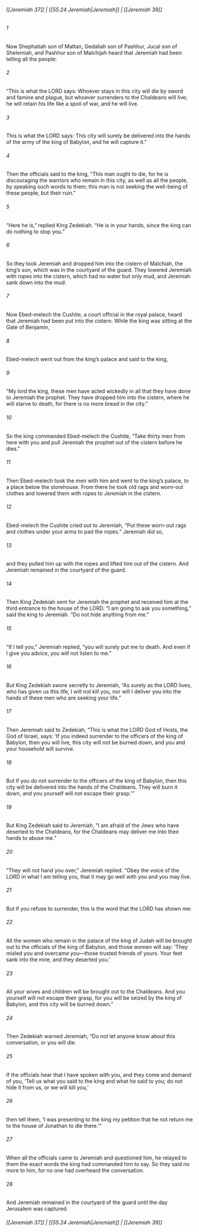 
###### [[Jeremiah 37]] | [[55.24 Jeremiah|Jeremiah]] | [[Jeremiah 39]]

###### 1
Now Shephatiah son of Mattan, Gedaliah son of Pashhur, Jucal son of Shelemiah, and Pashhur son of Malchijah heard that Jeremiah had been telling all the people:
###### 2
“This is what the LORD says: Whoever stays in this city will die by sword and famine and plague, but whoever surrenders to the Chaldeans will live; he will retain his life like a spoil of war, and he will live.
###### 3
This is what the LORD says: This city will surely be delivered into the hands of the army of the king of Babylon, and he will capture it.”
###### 4
Then the officials said to the king, “This man ought to die, for he is discouraging the warriors who remain in this city, as well as all the people, by speaking such words to them; this man is not seeking the well-being of these people, but their ruin.”
###### 5
“Here he is,” replied King Zedekiah. “He is in your hands, since the king can do nothing to stop you.”
###### 6
So they took Jeremiah and dropped him into the cistern of Malchiah, the king’s son, which was in the courtyard of the guard. They lowered Jeremiah with ropes into the cistern, which had no water but only mud, and Jeremiah sank down into the mud.
###### 7
Now Ebed-melech the Cushite, a court official in the royal palace, heard that Jeremiah had been put into the cistern. While the king was sitting at the Gate of Benjamin,
###### 8
Ebed-melech went out from the king’s palace and said to the king,
###### 9
“My lord the king, these men have acted wickedly in all that they have done to Jeremiah the prophet. They have dropped him into the cistern, where he will starve to death, for there is no more bread in the city.”
###### 10
So the king commanded Ebed-melech the Cushite, “Take thirty men from here with you and pull Jeremiah the prophet out of the cistern before he dies.”
###### 11
Then Ebed-melech took the men with him and went to the king’s palace, to a place below the storehouse. From there he took old rags and worn-out clothes and lowered them with ropes to Jeremiah in the cistern.
###### 12
Ebed-melech the Cushite cried out to Jeremiah, “Put these worn-out rags and clothes under your arms to pad the ropes.” Jeremiah did so,
###### 13
and they pulled him up with the ropes and lifted him out of the cistern. And Jeremiah remained in the courtyard of the guard.
###### 14
Then King Zedekiah sent for Jeremiah the prophet and received him at the third entrance to the house of the LORD. “I am going to ask you something,” said the king to Jeremiah. “Do not hide anything from me.”
###### 15
“If I tell you,” Jeremiah replied, “you will surely put me to death. And even if I give you advice, you will not listen to me.”
###### 16
But King Zedekiah swore secretly to Jeremiah, “As surely as the LORD lives, who has given us this life, I will not kill you, nor will I deliver you into the hands of these men who are seeking your life.”
###### 17
Then Jeremiah said to Zedekiah, “This is what the LORD God of Hosts, the God of Israel, says: ‘If you indeed surrender to the officers of the king of Babylon, then you will live, this city will not be burned down, and you and your household will survive.
###### 18
But if you do not surrender to the officers of the king of Babylon, then this city will be delivered into the hands of the Chaldeans. They will burn it down, and you yourself will not escape their grasp.’”
###### 19
But King Zedekiah said to Jeremiah, “I am afraid of the Jews who have deserted to the Chaldeans, for the Chaldeans may deliver me into their hands to abuse me.”
###### 20
“They will not hand you over,” Jeremiah replied. “Obey the voice of the LORD in what I am telling you, that it may go well with you and you may live.
###### 21
But if you refuse to surrender, this is the word that the LORD has shown me:
###### 22
All the women who remain in the palace of the king of Judah will be brought out to the officials of the king of Babylon, and those women will say: ‘They misled you and overcame you—those trusted friends of yours. Your feet sank into the mire, and they deserted you.’
###### 23
All your wives and children will be brought out to the Chaldeans. And you yourself will not escape their grasp, for you will be seized by the king of Babylon, and this city will be burned down.”
###### 24
Then Zedekiah warned Jeremiah, “Do not let anyone know about this conversation, or you will die.
###### 25
If the officials hear that I have spoken with you, and they come and demand of you, ‘Tell us what you said to the king and what he said to you; do not hide it from us, or we will kill you,’
###### 26
then tell them, ‘I was presenting to the king my petition that he not return me to the house of Jonathan to die there.’”
###### 27
When all the officials came to Jeremiah and questioned him, he relayed to them the exact words the king had commanded him to say. So they said no more to him, for no one had overheard the conversation.
###### 28
And Jeremiah remained in the courtyard of the guard until the day Jerusalem was captured.

###### [[Jeremiah 37]] | [[55.24 Jeremiah|Jeremiah]] | [[Jeremiah 39]]
